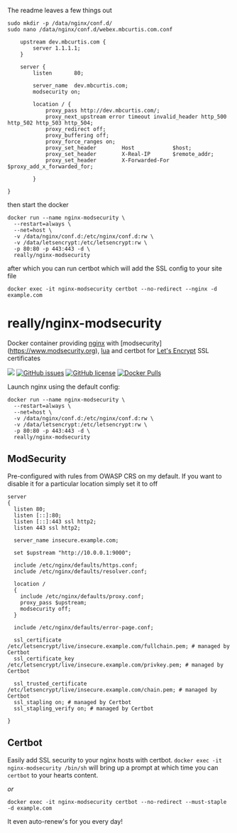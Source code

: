 The readme leaves a few things out
```
sudo mkdir -p /data/nginx/conf.d/
sudo nano /data/nginx/conf.d/webex.mbcurtis.com.conf
```
```
    upstream dev.mbcurtis.com {
        server 1.1.1.1;
    }

    server {
        listen       80;

        server_name  dev.mbcurtis.com;
        modsecurity on;

        location / {
            proxy_pass http://dev.mbcurtis.com/;
            proxy_next_upstream error timeout invalid_header http_500 http_502 http_503 http_504;
            proxy_redirect off;
            proxy_buffering off;
            proxy_force_ranges on;
            proxy_set_header        Host            $host;
            proxy_set_header        X-Real-IP       $remote_addr;
            proxy_set_header        X-Forwarded-For $proxy_add_x_forwarded_for;

        }

}
```

then start the docker 
```
docker run --name nginx-modsecurity \
  --restart=always \
  --net=host \
  -v /data/nginx/conf.d:/etc/nginx/conf.d:rw \
  -v /data/letsencrypt:/etc/letsencrypt:rw \
  -p 80:80 -p 443:443 -d \
  really/nginx-modsecurity
```

after which you can run certbot which will add the SSL config to your site file
```
docker exec -it nginx-modsecurity certbot --no-redirect --nginx -d example.com
```

# really/nginx-modsecurity
Docker container providing [nginx](https://www.nginx.com) with [modsecurity] (https://www.modsecurity.org), [lua](https://www.nginx.com/resources/wiki/modules/lua/) and certbot for [Let's Encrypt](https://letsencrypt.org) SSL certificates

[![](https://images.microbadger.com/badges/image/really/nginx-modsecurity.svg)](https://microbadger.com/images/really/nginx-modsecurity "Get your own image badge on microbadger.com") [![GitHub issues](https://img.shields.io/github/issues/reallyreally/docker-nginx-modsecurity.svg?style=flat-square)](https://github.com/reallyreally/docker-nginx-modsecurity/issues) [![GitHub license](https://img.shields.io/github/license/reallyreally/docker-nginx-modsecurity.svg?style=flat-square)](https://github.com/reallyreally/docker-nginx-modsecurity/blob/master/LICENSE) [![Docker Pulls](https://img.shields.io/docker/pulls/really/nginx-modsecurity.svg?style=flat-square)](https://github.com/reallyreally/docker-nginx-modsecurity/)

Launch nginx using the default config:
```
docker run --name nginx-modsecurity \
  --restart=always \
  --net=host \
  -v /data/nginx/conf.d:/etc/nginx/conf.d:rw \
  -v /data/letsencrypt:/etc/letsencrypt:rw \
  -p 80:80 -p 443:443 -d \
  really/nginx-modsecurity
```

ModSecurity
-----------
Pre-configured with rules from OWASP CRS on my default.
If you want to disable it for a particular location simply set it to off
```
server
{
  listen 80;
  listen [::]:80;
  listen [::]:443 ssl http2;
  listen 443 ssl http2;

  server_name insecure.example.com;

  set $upstream "http://10.0.0.1:9000";

  include /etc/nginx/defaults/https.conf;
  include /etc/nginx/defaults/resolver.conf;

  location /
  {
    include /etc/nginx/defaults/proxy.conf;
    proxy_pass $upstream;
    modsecurity off;
  }

  include /etc/nginx/defaults/error-page.conf;

  ssl_certificate /etc/letsencrypt/live/insecure.example.com/fullchain.pem; # managed by Certbot
  ssl_certificate_key /etc/letsencrypt/live/insecure.example.com/privkey.pem; # managed by Certbot

  ssl_trusted_certificate /etc/letsencrypt/live/insecure.example.com/chain.pem; # managed by Certbot
  ssl_stapling on; # managed by Certbot
  ssl_stapling_verify on; # managed by Certbot

}
```

Certbot
-------
Easily add SSL security to your nginx hosts with certbot.
`docker exec -it nginx-modsecurity /bin/sh` will bring up a prompt at which time you can `certbot` to your hearts content.

_or_

`docker exec -it nginx-modsecurity certbot --no-redirect --must-staple -d example.com`

It even auto-renew's for you every day!
